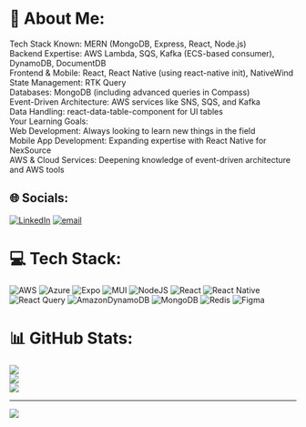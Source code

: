 # 💫 About Me:
Tech Stack Known: MERN (MongoDB, Express, React, Node.js)<br>Backend Expertise: AWS Lambda, SQS, Kafka (ECS-based consumer), DynamoDB, DocumentDB<br>Frontend & Mobile: React, React Native (using react-native init), NativeWind<br>State Management: RTK Query<br>Databases: MongoDB (including advanced queries in Compass)<br>Event-Driven Architecture: AWS services like SNS, SQS, and Kafka<br>Data Handling: react-data-table-component for UI tables<br>Your Learning Goals:<br>Web Development: Always looking to learn new things in the field<br>Mobile App Development: Expanding expertise with React Native for NexSource<br>AWS & Cloud Services: Deepening knowledge of event-driven architecture and AWS tools


## 🌐 Socials:
[![LinkedIn](https://img.shields.io/badge/LinkedIn-%230077B5.svg?logo=linkedin&logoColor=white)](https://linkedin.com/in/https://www.linkedin.com/in/shiva-roopan-b8a94b145/) [![email](https://img.shields.io/badge/Email-D14836?logo=gmail&logoColor=white)](mailto:shivaruby46@gmail.com) 

# 💻 Tech Stack:
![AWS](https://img.shields.io/badge/AWS-%23FF9900.svg?style=for-the-badge&logo=amazon-aws&logoColor=white) ![Azure](https://img.shields.io/badge/azure-%230072C6.svg?style=for-the-badge&logo=microsoftazure&logoColor=white) ![Expo](https://img.shields.io/badge/expo-1C1E24?style=for-the-badge&logo=expo&logoColor=#D04A37) ![MUI](https://img.shields.io/badge/MUI-%230081CB.svg?style=for-the-badge&logo=mui&logoColor=white) ![NodeJS](https://img.shields.io/badge/node.js-6DA55F?style=for-the-badge&logo=node.js&logoColor=white) ![React](https://img.shields.io/badge/react-%2320232a.svg?style=for-the-badge&logo=react&logoColor=%2361DAFB) ![React Native](https://img.shields.io/badge/react_native-%2320232a.svg?style=for-the-badge&logo=react&logoColor=%2361DAFB) ![React Query](https://img.shields.io/badge/-React%20Query-FF4154?style=for-the-badge&logo=react%20query&logoColor=white) ![AmazonDynamoDB](https://img.shields.io/badge/Amazon%20DynamoDB-4053D6?style=for-the-badge&logo=Amazon%20DynamoDB&logoColor=white) ![MongoDB](https://img.shields.io/badge/MongoDB-%234ea94b.svg?style=for-the-badge&logo=mongodb&logoColor=white) ![Redis](https://img.shields.io/badge/redis-%23DD0031.svg?style=for-the-badge&logo=redis&logoColor=white) ![Figma](https://img.shields.io/badge/figma-%23F24E1E.svg?style=for-the-badge&logo=figma&logoColor=white)
# 📊 GitHub Stats:
![](https://github-readme-stats.vercel.app/api?username=shivaroopan&theme=dark&hide_border=false&include_all_commits=false&count_private=false)<br/>
![](https://github-readme-streak-stats.herokuapp.com/?user=shivaroopan&theme=dark&hide_border=false)<br/>
![](https://github-readme-stats.vercel.app/api/top-langs/?username=shivaroopan&theme=dark&hide_border=false&include_all_commits=false&count_private=false&layout=compact)

---
[![](https://visitcount.itsvg.in/api?id=shivaroopan&icon=0&color=0)](https://visitcount.itsvg.in)

<!-- Proudly created with GPRM ( https://gprm.itsvg.in ) -->

